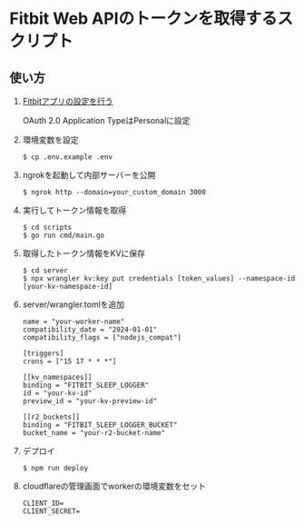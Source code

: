 # Fitbit Web APIのトークンを取得するスクリプト

## 使い方

1. [Fitbitアプリの設定を行う](https://dev.fitbit.com/appsFitbit)

    OAuth 2.0 Application TypeはPersonalに設定

2. 環境変数を設定

    ```
    $ cp .env.example .env
    ```

3. ngrokを起動して内部サーバーを公開

    ```
    $ ngrok http --domain=your_custom_domain 3000
    ```

4. 実行してトークン情報を取得

    ```
    $ cd scripts
    $ go run cmd/main.go
    ```

5. 取得したトークン情報をKVに保存

    ```
    $ cd server
    $ npx wrangler kv:key put credentials [token_values] --namespace-id [your-kv-namespace-id]
    ```

6. server/wrangler.tomlを追加

    ```
    name = "your-worker-name"
    compatibility_date = "2024-01-01"
    compatibility_flags = ["nodejs_compat"]

    [triggers]
    crons = ["15 17 * * *"]

    [[kv_namespaces]]
    binding = "FITBIT_SLEEP_LOGGER"
    id = "your-kv-id"
    preview_id = "your-kv-preview-id"

    [[r2_buckets]]
    binding = "FITBIT_SLEEP_LOGGER_BUCKET"
    bucket_name = "your-r2-bucket-name"
    ```

7. デプロイ

    ```
    $ npm run deploy
    ```

8. cloudflareの管理画面でworkerの環境変数をセット

    ```
    CLIENT_ID=
    CLIENT_SECRET=
    ```
